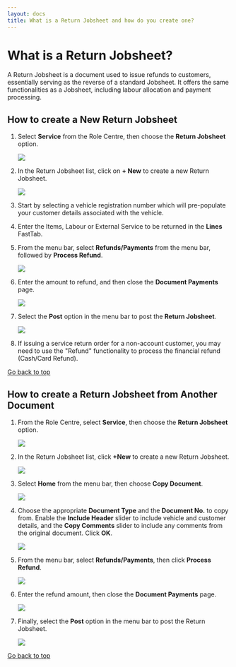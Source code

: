 ```yaml
---
layout: docs
title: What is a Return Jobsheet and how do you create one? 
---
```


<a name="top"></a>

# What is a Return Jobsheet?

A Return Jobsheet is a document used to issue refunds to customers, essentially serving as the reverse of a standard Jobsheet. It offers the same functionalities as a Jobsheet, including labour allocation and payment processing.

## How to create a New Return Jobsheet
1. Select **Service** from the Role Centre, then choose the **Return Jobsheet** option.

   ![](media/garagehive-service-return-order-newdoc1.png)

2. In the Return Jobsheet list, click on **+ New** to create a new Return Jobsheet. 

   ![](media/garagehive-service-return-order-newdoc2.png)

3. Start by selecting a vehicle registration number which will pre-populate your customer details associated with the vehicle.
4. Enter the Items, Labour or External Service to be returned in the **Lines** FastTab.
5. From the menu bar, select **Refunds/Payments** from the menu bar, followed by **Process Refund**.

   ![](media/garagehive-service-return-order-documents3.png)

6. Enter the amount to refund, and then close the **Document Payments** page.

   ![](media/garagehive-service-return-order-documents4.png)

7. Select the **Post** option in the menu bar to post the **Return Jobsheet**.

   ![](media/garagehive-service-return-order-documents5.png)

8. If issuing a service return order for a non-account customer, you may need to use the "Refund" functionality to process the financial refund (Cash/Card Refund).


[Go back to top](#top)

## How to create a Return Jobsheet from Another Document
1. From the Role Centre, select **Service**, then choose the **Return Jobsheet** option.

   ![](media/garagehive-service-return-order-newdoc1.png)

2. In the Return Jobsheet list, click **+New** to create a new Return Jobsheet. 

   ![](media/garagehive-service-return-order-newdoc2.png)

3. Select **Home** from the menu bar, then choose **Copy Document**.

   ![](media/garagehive-service-return-order-copydoc3.png)

4. Choose the appropriate **Document Type** and the **Document No.** to copy from. Enable the **Include Header** slider to include vehicle and customer details, and the **Copy Comments** slider to include any comments from the original document. Click **OK**.

   ![](media/garagehive-service-return-order-copydoc4.png)

5. From the menu bar, select **Refunds/Payments**, then click **Process Refund**.

   ![](media/garagehive-service-return-order-copydoc5.png)

6. Enter the refund amount, then close the **Document Payments** page.

   ![](media/garagehive-service-return-order-copydoc6.png)

7. Finally, select the **Post** option in the menu bar to post the Return Jobsheet.

   ![](media/garagehive-service-return-order-copydoc7.png)


[Go back to top](#top)
